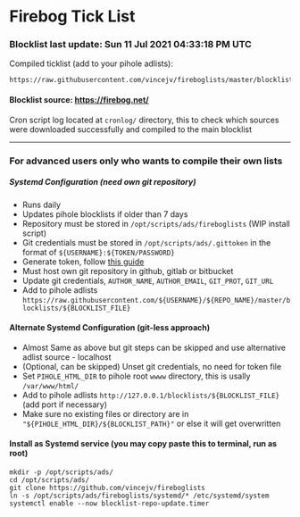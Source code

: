 # Firebog Tick List
### Blocklist last update: Sun 11 Jul 2021 04:33:18 PM UTC

Compiled ticklist (add to your pihole adlists):
    
    https://raw.githubusercontent.com/vincejv/fireboglists/master/blocklists/ticklist

#### Blocklist source: https://firebog.net/

Cron script log located at `cronlog/` directory, this to check which sources were downloaded successfully and compiled to the main blocklist

------------
### For advanced users only who wants to compile their own lists

##### Systemd Configuration (need own git repository)
- Runs daily
- Updates pihole blocklists if older than 7 days
- Repository must be stored in `/opt/scripts/ads/fireboglists` (WIP install script)
- Git credentials must be stored in `/opt/scripts/ads/.gittoken` in the format of `${USERNAME}:${TOKEN/PASSWORD}`
- Generate token, follow [this guide](https://docs.github.com/en/github/authenticating-to-github/keeping-your-account-and-data-secure/creating-a-personal-access-token)
- Must host own git repository in github, gitlab or bitbucket
- Update git credentials, `AUTHOR_NAME`, `AUTHOR_EMAIL`, `GIT_PROT`, `GIT_URL`
- Add to pihole adlists `https://raw.githubusercontent.com/${USERNAME}/${REPO_NAME}/master/blocklists/${BLOCKLIST_FILE}` 

#### Alternate Systemd Configuration (git-less approach)
- Almost Same as above but git steps can be skipped and use alternative adlist source - localhost
- (Optional, can be skipped) Unset git credentials, no need for token file
- Set `PIHOLE_HTML_DIR` to pihole root `wwww` directory, this is usally `/var/www/html/`
- Add to pihole adlists `http://127.0.0.1/blocklists/${BLOCKLIST_FILE}` (add port if necessary)
- Make sure no existing files or directory are in `"${PIHOLE_HTML_DIR}/${BLOCKLIST_PATH}"` or else it will get overwritten

#### Install as Systemd service (you may copy paste this to terminal, run as root)

    mkdir -p /opt/scripts/ads/
    cd /opt/scripts/ads/
    git clone https://github.com/vincejv/fireboglists
    ln -s /opt/scripts/ads/fireboglists/systemd/* /etc/systemd/system
    systemctl enable --now blocklist-repo-update.timer

